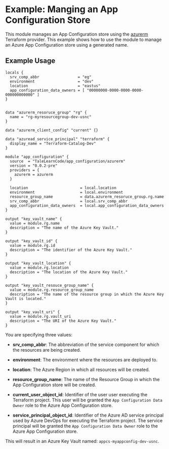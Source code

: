 # Example: Manging an App Configuration Store

This module manages an App Configuration store using the [azurerm](https://registry.terraform.io/providers/hashicorp/azurerm/latest) Terraform provider.  This example shows how to use the module to manage an Azure App Configuration store using a generated name.

## Example Usage

```hcl
locals {
  srv_comp_abbr                 = "eg"
  environment                   = "dev"
  location                      = "eastus"
  app_configuration_data_owners = [ "00000000-0000-0000-0000-000000000000" ]
}


data "azurerm_resoruce_group" "rg" {
  name = "rg-myresourcegroup-dev-usnc"
}

data "azurerm_client_config" "current" {}

data "azuread_service_principal" "terraform" {
  display_name = "Terraform-Catalog-Dev"
}

module "app_configuration" {
  source  = "TaleLearnCode/app_configuration/azurerm"
  version = "0.0.2-pre"
  providers = {
    azurerm = azurerm
  }
  
  location                       = local.location
  environment                    = local.environment
  resource_group_name            = data.azurerm_resoruce_group.rg.name
  srv_comp_abbr                  = local.srv_comp_abbr
  app_configuration_data_owners  = local.app_configuration_data_owners
}

output "key_vault_name" {
  value = module.rg.name
  description = "The name of the Azure Key Vault."
}

output "key_vault_id" {
  value = module.rg.id
  description = "The identifier of the Azure Key Vault."
}

output "key_vault_location" {
  value = module.rg.location
  description = "The location of the Azure Key Vault."
}

output "key_vault_resouce_group_name" {
  value = module.rg.resource_group_name
  description = "The name of the resource group in which the Azure Key Vault is located."
}

output "key_vault_uri" {
  value = module.rg.vault_uri
  description = "The URI of the Azure Key Vault."
}
```

You are specifying three values:

- **srv_comp_abbr**: The abbreviation of the service component for which the resources are being created.

- **environment**: The environment where the resources are deployed to.

- **location**: The Azure Region in which all resources will be created.

- **resource_group_name**: The name of the Resource Group in which the App Configuration store will be created.

- **current_user_object_id**: Identifier of the user user executing the Terraform project. This user will be granted the `App Configuration Data Owner` role to the Azure App Configuration store.

- **service_principal_object_id**: Identifier of the Azure AD service principal used by Azure DevOps for executing the Terraform project. The service principal will be granted the `App Configuration Data Owner` role to the Azure App Configuration store.

This will result in an Azure Key Vault named: `appcs-myappconfig-dev-usnc`.